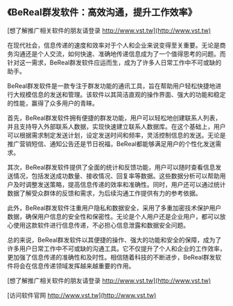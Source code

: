 ## **《BeReal群发软件：高效沟通，提升工作效率》**

[想了解推广相关软件的朋友请登录 http://www.vst.tw](http://www.vst.tw)

在现代社会，信息传递的速度和效率对于个人和企业来说变得至关重要。无论是商务沟通还是个人交流，如何快速、准确地传递信息成为了一个值得思考的问题。而针对这一需求，BeReal群发软件应运而生，成为了许多人日常工作中不可或缺的助手。

BeReal群发软件是一款专注于群发功能的通讯工具，旨在帮助用户轻松快捷地进行大规模信息的发送和管理。该软件以其简洁直观的操作界面、强大的功能和稳定的性能，赢得了众多用户的青睐。

首先，BeReal群发软件拥有便捷的群发功能，用户可以轻松地创建联系人列表，并且支持导入外部联系人数据，实现快速建立联系人数据库。在这个基础上，用户可以根据需求制定发送计划，设定发送时间和频率，灵活控制信息的发送。无论是推广营销短信、通知公告还是节日祝福，BeReal都能够满足用户的个性化发送需求。

其次，BeReal群发软件提供了全面的统计和反馈功能，用户可以随时查看信息发送情况，包括发送成功数量、接收情况、回复率等数据。这些数据分析可以帮助用户及时调整发送策略，提高信息传递的效率和准确性。同时，用户还可以通过统计数据了解受众群体的反馈和需求，为后续沟通工作提供有力的参考依据。

此外，BeReal群发软件注重用户隐私和数据安全，采用了多重加密技术保护用户数据，确保用户信息的安全性和保密性。无论是个人用户还是企业用户，都可以放心使用这款软件进行信息传递，不必担心信息泄露和数据安全问题。

总的来说，BeReal群发软件以其便捷的操作、强大的功能和安全的保障，成为了许多用户日常工作中不可或缺的沟通工具。它不仅提升了个人和企业的工作效率，更加强了信息传递的准确性和及时性。相信随着科技的不断进步，BeReal群发软件将会在信息传递领域发挥越来越重要的作用。

[想了解推广相关软件的朋友请登录 http://www.vst.tw](http://www.vst.tw)


[访问软件官网 http://www.vst.tw](http://www.vst.tw)
